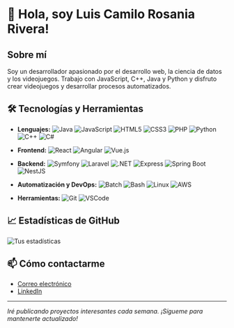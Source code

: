# 👋 Hola, soy Luis Camilo Rosania Rivera!

## Sobre mí
Soy un desarrollador apasionado por el desarrollo web, la ciencia de datos y los videojuegos. Trabajo con JavaScript, C++, Java y Python y disfruto crear videojuegos y desarrollar procesos automatizados.

## 🛠️ Tecnologías y Herramientas
- **Lenguajes:** 
  ![Java](https://img.shields.io/badge/-Java-333333?style=flat&logo=java) 
  ![JavaScript](https://img.shields.io/badge/-JavaScript-333333?style=flat&logo=javascript) 
  ![HTML5](https://img.shields.io/badge/-HTML5-333333?style=flat&logo=html5) 
  ![CSS3](https://img.shields.io/badge/-CSS3-333333?style=flat&logo=css3) 
  ![PHP](https://img.shields.io/badge/-PHP-333333?style=flat&logo=php) 
  ![Python](https://img.shields.io/badge/-Python-333333?style=flat&logo=python) 
  ![C++](https://img.shields.io/badge/-C++-333333?style=flat&logo=c%2B%2B)
  ![C#](https://img.shields.io/badge/-C#-333333?style=flat&logo=c%2B%2B)
  
- **Frontend:**
  ![React](https://img.shields.io/badge/-React-333333?style=flat&logo=react) 
  ![Angular](https://img.shields.io/badge/-Angular-333333?style=flat&logo=angular)
  ![Vue.js](https://img.shields.io/badge/-Vue.js-333333?style=flat&logo=vue.js)


- **Backend:**
  ![Symfony](https://img.shields.io/badge/-Symfony-333333?style=flat&logo=symfony) 
  ![Laravel](https://img.shields.io/badge/-Laravel-333333?style=flat&logo=laravel) 
  ![.NET](https://img.shields.io/badge/-.NET-333333?style=flat&logo=dot-net) 
  ![Express](https://img.shields.io/badge/-Express-333333?style=flat&logo=express) 
  ![Spring Boot](https://img.shields.io/badge/-Spring%20Boot-333333?style=flat&logo=spring-boot) 
  ![NestJS](https://img.shields.io/badge/-NestJS-333333?style=flat&logo=nestjs)

- **Automatización y DevOps:**
  ![Batch](https://img.shields.io/badge/-Batch-333333?style=flat&logo=windows) 
  ![Bash](https://img.shields.io/badge/-Bash-333333?style=flat&logo=gnu-bash) 
  ![Linux](https://img.shields.io/badge/-Linux-333333?style=flat&logo=linux) 
  ![AWS](https://img.shields.io/badge/-AWS-333333?style=flat&logo=amazon-aws)

- **Herramientas:**
  ![Git](https://img.shields.io/badge/-Git-333333?style=flat&logo=git) 
  ![VSCode](https://img.shields.io/badge/-VSCode-333333?style=flat&logo=visual-studio-code)

## 📈 Estadísticas de GitHub
![Tus estadísticas](https://github-readme-stats.vercel.app/api?username=kamilo9809&show_icons=true&theme=dark)


## 📫 Cómo contactarme
- [Correo electrónico](mailto:camilorivera09@outlook.com)
- [LinkedIn](https://www.linkedin.com/in/luis-camilo-rosania-rivera-91b17b14b/?trk=opento_sprofile_topcard)

---

_Iré publicando proyectos interesantes cada semana. ¡Sígueme para mantenerte actualizado!_
